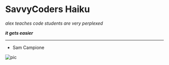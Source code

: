 # SavvyCoders Haiku


*alex teaches code
students are very perplexed*

***it gets easier***
- - -
+ Sam Campione

![pic](https://pbs.twimg.com/media/CpnldEcUIAAiDxb.jpg)
